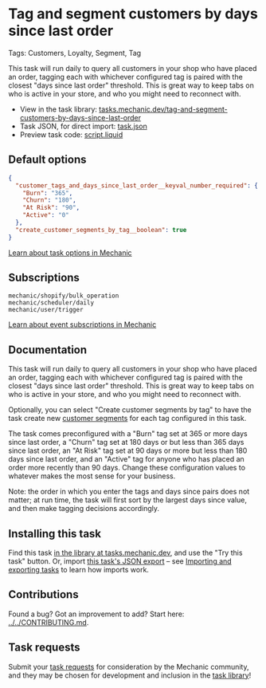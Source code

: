 # Tag and segment customers by days since last order

Tags: Customers, Loyalty, Segment, Tag

This task will run daily to query all customers in your shop who have placed an order, tagging each with whichever configured tag is paired with the closest "days since last order" threshold. This is great way to keep tabs on who is active in your store, and who you might need to reconnect with.

* View in the task library: [tasks.mechanic.dev/tag-and-segment-customers-by-days-since-last-order](https://tasks.mechanic.dev/tag-and-segment-customers-by-days-since-last-order)
* Task JSON, for direct import: [task.json](../../tasks/tag-and-segment-customers-by-days-since-last-order.json)
* Preview task code: [script.liquid](./script.liquid)

## Default options

```json
{
  "customer_tags_and_days_since_last_order__keyval_number_required": {
    "Burn": "365",
    "Churn": "180",
    "At Risk": "90",
    "Active": "0"
  },
  "create_customer_segments_by_tag__boolean": true
}
```

[Learn about task options in Mechanic](https://learn.mechanic.dev/core/tasks/options)

## Subscriptions

```liquid
mechanic/shopify/bulk_operation
mechanic/scheduler/daily
mechanic/user/trigger
```

[Learn about event subscriptions in Mechanic](https://learn.mechanic.dev/core/tasks/subscriptions)

## Documentation

This task will run daily to query all customers in your shop who have placed an order, tagging each with whichever configured tag is paired with the closest "days since last order" threshold. This is great way to keep tabs on who is active in your store, and who you might need to reconnect with.

Optionally, you can select "Create customer segments by tag" to have the task create new [customer segments](https://help.shopify.com/en/manual/customers/customer-segmentation/customer-segments) for each tag configured in this task.

The task comes preconfigured with a "Burn" tag set at 365 or more days since last order, a "Churn" tag set at 180 days or but less than 365 days since last order, an  "At Risk" tag set at 90 days or more but less than 180 days since last order, and an "Active" tag for anyone who has placed an order more recently than 90 days. Change these configuration values to whatever makes the most sense for your business.

Note: the order in which you enter the tags and days since pairs does not matter; at run time, the task will first sort by the largest days since value, and then make tagging decisions accordingly.

## Installing this task

Find this task [in the library at tasks.mechanic.dev](https://tasks.mechanic.dev/tag-and-segment-customers-by-days-since-last-order), and use the "Try this task" button. Or, import [this task's JSON export](../../tasks/tag-and-segment-customers-by-days-since-last-order.json) – see [Importing and exporting tasks](https://learn.mechanic.dev/core/tasks/import-and-export) to learn how imports work.

## Contributions

Found a bug? Got an improvement to add? Start here: [../../CONTRIBUTING.md](../../CONTRIBUTING.md).

## Task requests

Submit your [task requests](https://mechanic.canny.io/task-requests) for consideration by the Mechanic community, and they may be chosen for development and inclusion in the [task library](https://tasks.mechanic.dev/)!
